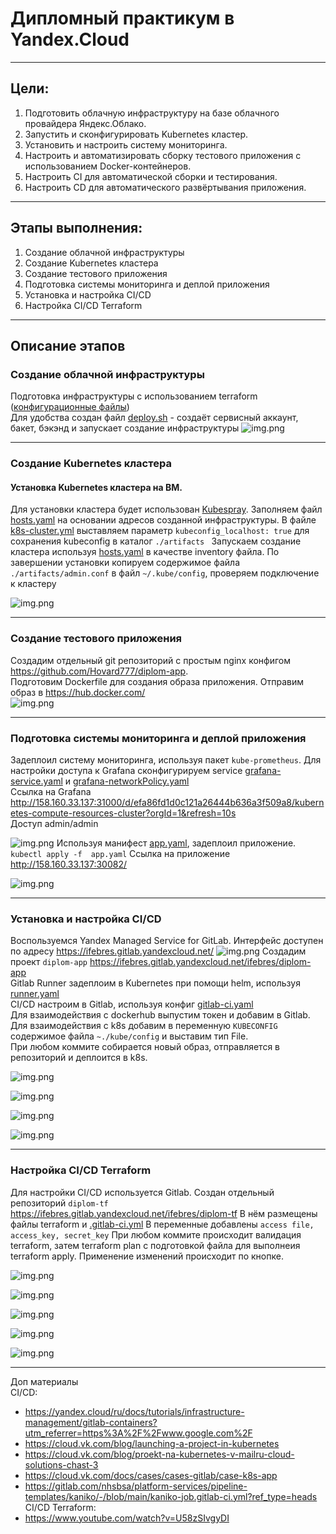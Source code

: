 # Дипломный практикум в Yandex.Cloud


---
## Цели:

1. Подготовить облачную инфраструктуру на базе облачного провайдера Яндекс.Облако.
2. Запустить и сконфигурировать Kubernetes кластер.
3. Установить и настроить систему мониторинга.
4. Настроить и автоматизировать сборку тестового приложения с использованием Docker-контейнеров.
5. Настроить CI для автоматической сборки и тестирования.
6. Настроить CD для автоматического развёртывания приложения.

---
## Этапы выполнения:
1. Создание облачной инфраструктуры
2. Создание Kubernetes кластера
3. Создание тестового приложения
4. Подготовка cистемы мониторинга и деплой приложения
5. Установка и настройка CI/CD
6. Настройка CI/CD Terraform

---

## Описание этапов 

### Создание облачной инфраструктуры

Подготовка инфраструктуры с использованием terraform ([конфигурационные файлы](terraform))   
Для удобства создан файл [deploy.sh](deploy.sh) - создаёт сервисный аккаунт, бакет, бэкэнд и запускает создание инфраструктуры
![img.png](img/infra.png)

---

### Создание Kubernetes кластера

#### Установка Kubernetes кластера на ВМ.  
   Для установки кластера будет использован [Kubespray](https://kubernetes.io/docs/setup/production-environment/tools/kubespray/). Заполняем файл  [hosts.yaml](ansible%2Fhosts.yaml) на основании адресов созданной инфраструктуры. 
   В файле [k8s-cluster.yml](ansible%2Fgroup_vars%2Fk8s_cluster%2Fk8s-cluster.yml) выставляем параметр ```kubeconfig_localhost: true``` для сохранения kubeconfig в каталог ```./artifacts ``` 
   Запускаем создание кластера используя [hosts.yaml](ansible%2Fhosts.yaml) в качестве inventory файла. По завершении установки копируем содержимое файла ```./artifacts/admin.conf``` в файл ```~/.kube/config```, проверяем подключение к кластеру
    
![img.png](img/k8s_cluster.png)
  

---
### Создание тестового приложения

   Создадим отдельный git репозиторий с простым nginx конфигом https://github.com/Hovard777/diplom-app.  
   Подготовим Dockerfile для создания образа приложения. 
   Отправим образ в https://hub.docker.com/  
![img.png](img/dockerhub.png)


---
### Подготовка cистемы мониторинга и деплой приложения

Задеплоил систему мониторинга, используя пакет ```kube-prometheus```. 
Для настройки доступа к Grafana сконфигурируем service [grafana-service.yaml](monitoring%2Fmanifests%2Fgrafana-service.yaml) и [grafana-networkPolicy.yaml](monitoring%2Fmanifests%2Fgrafana-networkPolicy.yaml)  
Ссылка на Grafana http://158.160.33.137:31000/d/efa86fd1d0c121a26444b636a3f509a8/kubernetes-compute-resources-cluster?orgId=1&refresh=10s  
Доступ admin/admin


![img.png](img/grafana.png)
Используя манифест [app.yaml](app%2Fapp.yaml), задеплоил приложение. ```kubectl apply -f  app.yaml```
Ссылка на приложение http://158.160.33.137:30082/  

![img.png](img/app.png)


---
### Установка и настройка CI/CD

Воспользуемся Yandex Managed Service for GitLab. Интерфейс доступен по адресу https://ifebres.gitlab.yandexcloud.net/
![img.png](img/gitlab.png)
Создадим проект ```diplom-app``` https://ifebres.gitlab.yandexcloud.net/ifebres/diplom-app  
Gitlab Runner задеплоим в Kubernetes при помощи helm, используя  [runner.yaml](cicd%2Frunner.yaml)  
CI/CD настроим в Gitlab, используя конфиг [gitlab-ci.yaml](cicd%2Fgitlab-ci.yaml)  
Для взаимодействия с dockerhub выпустим токен и добавим в Gitlab.  
Для взаимодействия с k8s добавим в переменную ```KUBECONFIG``` содержимое файла ```~./kube/config``` и выставим тип File.  
При любом коммите собирается новый образ, отправляется в репозиторий и деплоится в k8s.  

![img.png](img/ci-cd-pipeline.png)

![img.png](img/ci-cd.png)

![img.png](img/ci-cd-registry.png)

![img.png](img/app-2.png)

---

### Настройка CI/CD Terraform
Для настройки CI/CD используется Gitlab.
Создан отдельный репозиторий ```diplom-tf``` https://ifebres.gitlab.yandexcloud.net/ifebres/diplom-tf
В нём размещены файлы terraform и [.gitlab-ci.yml](terraform%2F.gitlab-ci.yml)
В переменные добавлены ```access file, access_key, secret_key```
При любом коммите происходит валидация terraform, затем terraform plan с подготовкой файла для выполнеия terraform apply.
Применение изменений происходит по кнопке.

![img.png](img/ci-cd-tf-pipeline-all.png)

![img.png](img/ci-cd-terraform-pipeline.png)

![img.png](img/ci-cd-tf-validate.png)

![img.png](img/ci-cd-tf-plan.png)

![img.png](img/ci-cd-tf-apply.png)



---
Доп материалы  
CI/CD:
- https://yandex.cloud/ru/docs/tutorials/infrastructure-management/gitlab-containers?utm_referrer=https%3A%2F%2Fwww.google.com%2F
- https://cloud.vk.com/blog/launching-a-project-in-kubernetes
- https://cloud.vk.com/blog/proekt-na-kubernetes-v-mailru-cloud-solutions-chast-3
- https://cloud.vk.com/docs/cases/cases-gitlab/case-k8s-app
- https://gitlab.com/nhsbsa/platform-services/pipeline-templates/kaniko/-/blob/main/kaniko-job.gitlab-ci.yml?ref_type=heads
CI/CD Terraform:
- https://www.youtube.com/watch?v=U58zSIvgyDI

